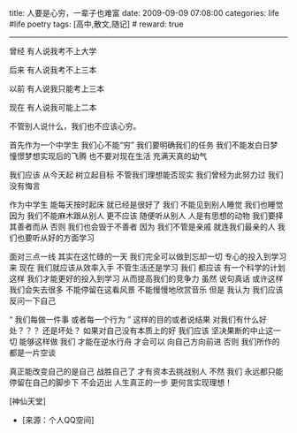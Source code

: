 title: 人要是心穷，一辈子也难富 
date: 2009-09-09 07:08:00
categories: life #life poetry
tags: [高中,散文,随记]  # <!--more-->
reward: true

---

曾经
有人说我考不上大学

后来
有人说我考不上三本

以前
有人说我只能考上三本

现在
有人说我可能上二本

不管别人说什么，我们也不应该心穷。

<!--more-->


首先作为一个中学生
我们心不能“穷”
我们要明确我们的任务
我们不能发白日梦
憧憬梦想实现后的飞腾
也不要对现在生活
充满天真的幼气



我们应该
从今天起
树立起目标
不管我们理想能否现实
我们曾经为此努力过
我们没有悔言


作为中学生
能每天按时起床
就已经是很好了
我们
不能见到别人睡觉
我们也睡觉
因为
我们不能麻木跟从别人
更不应该
随便听从别人
人是有思想的动物
我们要择其善者而从
否则
我们也会毁于不善者
因为
我们不管是亲戚
就连我们最亲的人
我们也要听从好的方面学习



面对三点一线
其实在这忙碌的一天
我们完全可以做到忘却一切
专心的投入到学习来
现在
我们就应该从效率入手
不管生活还是学习
我们
都应该
有一个科学的计划
这样
我们才能更好的投入到学习
从而提高我们的竞争力
虽然
说句真话
或许这样我们会失去很多
不能停留在这看风景
不能慢慢地欣赏音乐
但是
我认为
我们应该反问一下自己

“
我们每做一件事
或者每一个行为
”
这样的目的或者说结果
对我们有什么好处？？？
还是坏处？
如果对自己没有本质上的好
我们应该
坚决果断的中止这一切
能够这样做
我们
才能在逆水行舟
才会可以
向自己方向前进
否则
我们所作的
都是一片空谈



真正能改变自己的是自己
战胜自己了
才有资本去挑战别人
不然
我们
永远都只能停留在自己的脚步下
不会迈出
人生真正的一步
更何言实现理想！




[神仙天堂]


- [来源：个人QQ空间]
